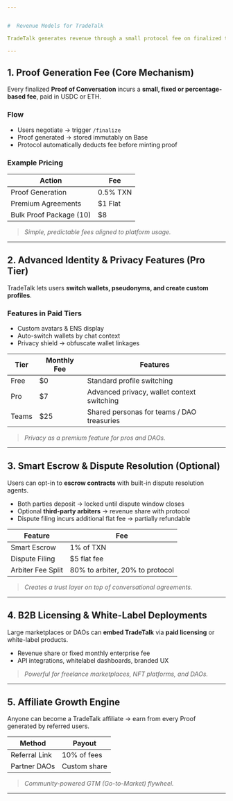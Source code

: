 ```yaml
---


#  Revenue Models for TradeTalk

TradeTalk generates revenue through a small protocol fee on finalized transactions recorded onchain. Additionally, premium features such as advanced identity management, priority message routing, or dispute resolution services can be offered as subscription tiers. Partnerships with marketplaces and DAOs can unlock custom integrations or white-label solutions for added monetization.

---
```


## 1. Proof Generation Fee (Core Mechanism)

Every finalized **Proof of Conversation** incurs a **small, fixed or percentage-based fee**, paid in USDC or ETH.

### Flow
- Users negotiate → trigger `/finalize`
- Proof generated → stored immutably on Base
- Protocol automatically deducts fee before minting proof

### Example Pricing
| Action                  | Fee        |
|-------------------------|------------|
| Proof Generation        | 0.5% TXN   |
| Premium Agreements      | $1 Flat    |
| Bulk Proof Package (10) | $8         |

>  *Simple, predictable fees aligned to platform usage.*

---

## 2. Advanced Identity & Privacy Features (Pro Tier)

TradeTalk lets users **switch wallets, pseudonyms, and create custom profiles**.

### Features in Paid Tiers
- Custom avatars & ENS display
- Auto-switch wallets by chat context
- Privacy shield → obfuscate wallet linkages

| Tier     | Monthly Fee | Features                                           |
|----------|-------------|----------------------------------------------------|
| Free     | $0          | Standard profile switching                        |
| Pro      | $7          | Advanced privacy, wallet context switching        |
| Teams    | $25         | Shared personas for teams / DAO treasuries        |

>  *Privacy as a premium feature for pros and DAOs.*

---

## 3. Smart Escrow & Dispute Resolution (Optional)

Users can opt-in to **escrow contracts** with built-in dispute resolution agents.

- Both parties deposit → locked until dispute window closes
- Optional **third-party arbiters** → revenue share with protocol
- Dispute filing incurs additional flat fee → partially refundable

| Feature                | Fee          |
|------------------------|--------------|
| Smart Escrow           | 1% of TXN    |
| Dispute Filing         | $5 flat fee  |
| Arbiter Fee Split      | 80% to arbiter, 20% to protocol  |

>  *Creates a trust layer on top of conversational agreements.*

---

## 4. B2B Licensing & White-Label Deployments

Large marketplaces or DAOs can **embed TradeTalk** via **paid licensing** or white-label products.

- Revenue share or fixed monthly enterprise fee
- API integrations, whitelabel dashboards, branded UX

>  *Powerful for freelance marketplaces, NFT platforms, and DAOs.*

---

## 5. Affiliate Growth Engine

Anyone can become a TradeTalk affiliate → earn from every Proof generated by referred users.

| Method        | Payout        |
|---------------|---------------|
| Referral Link | 10% of fees   |
| Partner DAOs  | Custom share  |

> *Community-powered GTM (Go-to-Market) flywheel.*

---